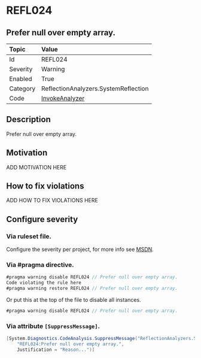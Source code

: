 # REFL024
## Prefer null over empty array.

| Topic    | Value
| :--      | :--
| Id       | REFL024
| Severity | Warning
| Enabled  | True
| Category | ReflectionAnalyzers.SystemReflection
| Code     | [InvokeAnalyzer](https://github.com/DotNetAnalyzers/ReflectionAnalyzers/blob/master/ReflectionAnalyzers/NodeAnalzers/InvokeAnalyzer.cs)

## Description

Prefer null over empty array.

## Motivation

ADD MOTIVATION HERE

## How to fix violations

ADD HOW TO FIX VIOLATIONS HERE

<!-- start generated config severity -->
## Configure severity

### Via ruleset file.

Configure the severity per project, for more info see [MSDN](https://msdn.microsoft.com/en-us/library/dd264949.aspx).

### Via #pragma directive.
```C#
#pragma warning disable REFL024 // Prefer null over empty array.
Code violating the rule here
#pragma warning restore REFL024 // Prefer null over empty array.
```

Or put this at the top of the file to disable all instances.
```C#
#pragma warning disable REFL024 // Prefer null over empty array.
```

### Via attribute `[SuppressMessage]`.

```C#
[System.Diagnostics.CodeAnalysis.SuppressMessage("ReflectionAnalyzers.SystemReflection", 
    "REFL024:Prefer null over empty array.", 
    Justification = "Reason...")]
```
<!-- end generated config severity -->